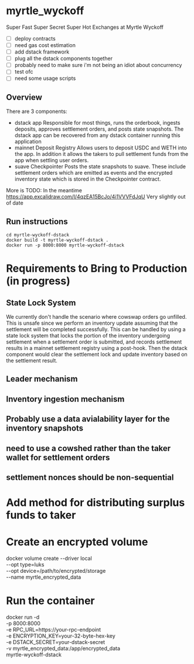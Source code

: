 # myrtle_wyckoff

Super Fast Super Secret Super Hot Exchanges at Myrtle Wyckoff

- [ ] deploy contracts
- [ ] need gas cost estimation
- [ ] add dstack framework
- [ ] plug all the dstack components together
- [ ] probably need to make sure i'm not being an idiot about concurrency
- [ ] test ofc
- [ ] need some usage scripts

## Overview

There are 3 components:

- dstack app
  Responsible for most things, runs the orderbook, ingests deposits, approves settlement orders, and posts state snapshots. The dstack app can be recovered from any dstack container running this application
- mainnet Deposit Registry
  Allows users to deposit USDC and WETH into the app. In addition it allows the takers to pull settlement funds from the app when settling user orders.
- suave Checkpointer
  Posts the state snapshots to suave. These include settlement orders which are emitted as events and the encrypted inventory state which is stored in the Checkpointer contract.

More is TODO:
In the meantime https://app.excalidraw.com/l/4qzEA15BcJo/4i1VVVFdJqU
Very slightly out of date

## Run instructions

```shell
cd myrtle-wyckoff-dstack
docker build -t myrtle-wyckoff-dstack .
docker run -p 8000:8000 myrtle-wyckoff-dstack
```

# Requirements to Bring to Production (in progress)

## State Lock System

We currently don't handle the scenario where cowswap orders go unfilled. This is unsafe since we perform an inventory update assuming that the settlement will be completed successfully. This can be handled by using a state lock system that locks the portion of the inventory undergoing settlement when a settlement order is submitted, and records settlement results in a mainnet settlement registry using a post-hook. Then the dstack component would clear the settlement lock and update inventory based on the settlement result.

## Leader mechanism

## Inventory ingestion mechanism

## Probably use a data avialability layer for the inventory snapshots

## need to use a cowshed rather than the taker wallet for settlement orders

## settlement nonces should be non-sequential

# Add method for distributing surplus funds to taker

# Create an encrypted volume

docker volume create --driver local \
 --opt type=luks \
 --opt device=/path/to/encrypted/storage \
 --name myrtle_encrypted_data

# Run the container

docker run -d \
 -p 8000:8000 \
 -e RPC_URL=https://your-rpc-endpoint \
 -e ENCRYPTION_KEY=your-32-byte-hex-key \
 -e DSTACK_SECRET=your-dstack-secret \
 -v myrtle_encrypted_data:/app/encrypted_data \
 myrtle-wyckoff-dstack
